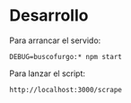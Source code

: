 # Desarrollo

Para arrancar el servido:

    DEBUG=buscofurgo:* npm start

Para lanzar el script:

    http://localhost:3000/scrape
